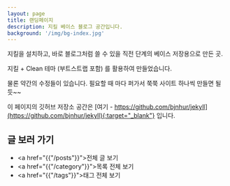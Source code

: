 ```yaml
---
layout: page
title: 랜딩페이지
description: 지킬 베이스 블로그 공간입니다.
background: '/img/bg-index.jpg'
---
```


지킬을 설치하고, 바로 블로그처럼 쓸 수 있을 직전 단계의 베이스 저장용으로 만든 곳.

지킬 + Clean 테마 (부트스트랩 포함) 를 활용하여 만들었습니다.

물론 약간의 수정들이 있습니다. 필요할 때 마다 퍼가서 쭉쭉 사이트 하나씩 만들면 될 듯~~

이 페이지의 깃허브 저장소 공간은 [여기 - https://github.com/bjnhur/jekyll](https://github.com/bjnhur/jekyll){:target="_blank"} 입니다.

## 글 보러 가기
- <a href="{{"/posts"}}">전체 글 보기</a>
- <a href="{{"/category"}}">목록 전체 보기</a>
- <a href="{{"/tags"}}">태그 전체 보기</a>
